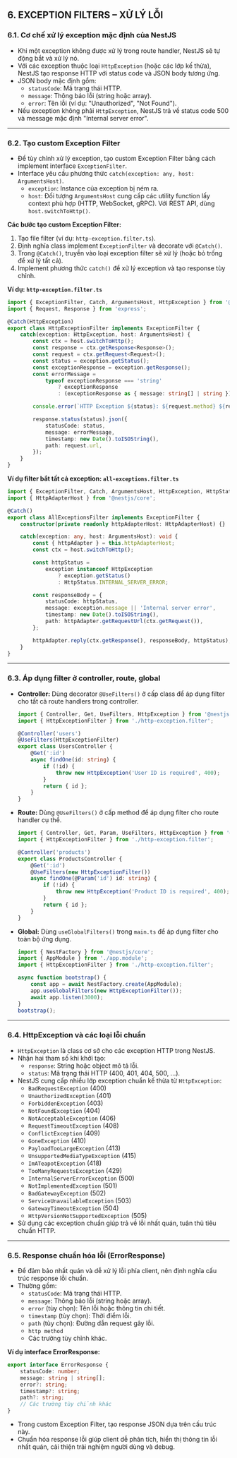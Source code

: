 ## 6. EXCEPTION FILTERS – XỬ LÝ LỖI

### 6.1. Cơ chế xử lý exception mặc định của NestJS

- Khi một exception không được xử lý trong route handler, NestJS sẽ tự động bắt và xử lý nó.
- Với các exception thuộc loại `HttpException` (hoặc các lớp kế thừa), NestJS tạo response HTTP với status code và JSON body tương ứng.
- JSON body mặc định gồm:
    - `statusCode`: Mã trạng thái HTTP.
    - `message`: Thông báo lỗi (string hoặc array).
    - `error`: Tên lỗi (ví dụ: "Unauthorized", "Not Found").
- Nếu exception không phải `HttpException`, NestJS trả về status code 500 và message mặc định "Internal server error".

---

### 6.2. Tạo custom Exception Filter

- Để tùy chỉnh xử lý exception, tạo custom Exception Filter bằng cách implement interface `ExceptionFilter`.
- Interface yêu cầu phương thức `catch(exception: any, host: ArgumentsHost)`.
    - `exception`: Instance của exception bị ném ra.
    - `host`: Đối tượng `ArgumentsHost` cung cấp các utility function lấy context phù hợp (HTTP, WebSocket, gRPC). Với REST API, dùng `host.switchToHttp()`.

**Các bước tạo custom Exception Filter:**
1. Tạo file filter (ví dụ: `http-exception.filter.ts`).
2. Định nghĩa class implement `ExceptionFilter` và decorate với `@Catch()`.
3. Trong `@Catch()`, truyền vào loại exception filter sẽ xử lý (hoặc bỏ trống để xử lý tất cả).
4. Implement phương thức `catch()` để xử lý exception và tạo response tùy chỉnh.

**Ví dụ: `http-exception.filter.ts`**
```typescript
import { ExceptionFilter, Catch, ArgumentsHost, HttpException } from '@nestjs/common';
import { Request, Response } from 'express';

@Catch(HttpException)
export class HttpExceptionFilter implements ExceptionFilter {
    catch(exception: HttpException, host: ArgumentsHost) {
        const ctx = host.switchToHttp();
        const response = ctx.getResponse<Response>();
        const request = ctx.getRequest<Request>();
        const status = exception.getStatus();
        const exceptionResponse = exception.getResponse();
        const errorMessage =
            typeof exceptionResponse === 'string'
                ? exceptionResponse
                : (exceptionResponse as { message: string[] | string }).message;

        console.error(`HTTP Exception ${status}: ${request.method} ${request.url} - ${JSON.stringify(errorMessage)}`);

        response.status(status).json({
            statusCode: status,
            message: errorMessage,
            timestamp: new Date().toISOString(),
            path: request.url,
        });
    }
}
```

**Ví dụ filter bắt tất cả exception: `all-exceptions.filter.ts`**
```typescript
import { ExceptionFilter, Catch, ArgumentsHost, HttpException, HttpStatus } from '@nestjs/common';
import { HttpAdapterHost } from '@nestjs/core';

@Catch()
export class AllExceptionsFilter implements ExceptionFilter {
    constructor(private readonly httpAdapterHost: HttpAdapterHost) {}

    catch(exception: any, host: ArgumentsHost): void {
        const { httpAdapter } = this.httpAdapterHost;
        const ctx = host.switchToHttp();

        const httpStatus =
            exception instanceof HttpException
                ? exception.getStatus()
                : HttpStatus.INTERNAL_SERVER_ERROR;

        const responseBody = {
            statusCode: httpStatus,
            message: exception.message || 'Internal server error',
            timestamp: new Date().toISOString(),
            path: httpAdapter.getRequestUrl(ctx.getRequest()),
        };

        httpAdapter.reply(ctx.getResponse(), responseBody, httpStatus);
    }
}
```

---

### 6.3. Áp dụng filter ở controller, route, global

- **Controller:** Dùng decorator `@UseFilters()` ở cấp class để áp dụng filter cho tất cả route handlers trong controller.

    ```typescript
    import { Controller, Get, UseFilters, HttpException } from '@nestjs/common';
    import { HttpExceptionFilter } from './http-exception.filter';

    @Controller('users')
    @UseFilters(HttpExceptionFilter)
    export class UsersController {
        @Get(':id')
        async findOne(id: string) {
            if (!id) {
                throw new HttpException('User ID is required', 400);
            }
            return { id };
        }
    }
    ```

- **Route:** Dùng `@UseFilters()` ở cấp method để áp dụng filter cho route handler cụ thể.

    ```typescript
    import { Controller, Get, Param, UseFilters, HttpException } from '@nestjs/common';
    import { HttpExceptionFilter } from './http-exception.filter';

    @Controller('products')
    export class ProductsController {
        @Get(':id')
        @UseFilters(new HttpExceptionFilter())
        async findOne(@Param('id') id: string) {
            if (!id) {
                throw new HttpException('Product ID is required', 400);
            }
            return { id };
        }
    }
    ```

- **Global:** Dùng `useGlobalFilters()` trong `main.ts` để áp dụng filter cho toàn bộ ứng dụng.

    ```typescript
    import { NestFactory } from '@nestjs/core';
    import { AppModule } from './app.module';
    import { HttpExceptionFilter } from './http-exception.filter';

    async function bootstrap() {
        const app = await NestFactory.create(AppModule);
        app.useGlobalFilters(new HttpExceptionFilter());
        await app.listen(3000);
    }
    bootstrap();
    ```

---

### 6.4. HttpException và các loại lỗi chuẩn

- `HttpException` là class cơ sở cho các exception HTTP trong NestJS.
- Nhận hai tham số khi khởi tạo:
    - `response`: String hoặc object mô tả lỗi.
    - `status`: Mã trạng thái HTTP (400, 401, 404, 500, ...).
- NestJS cung cấp nhiều lớp exception chuẩn kế thừa từ `HttpException`:
    - `BadRequestException` (400)
    - `UnauthorizedException` (401)
    - `ForbiddenException` (403)
    - `NotFoundException` (404)
    - `NotAcceptableException` (406)
    - `RequestTimeoutException` (408)
    - `ConflictException` (409)
    - `GoneException` (410)
    - `PayloadTooLargeException` (413)
    - `UnsupportedMediaTypeException` (415)
    - `ImATeapotException` (418)
    - `TooManyRequestsException` (429)
    - `InternalServerErrorException` (500)
    - `NotImplementedException` (501)
    - `BadGatewayException` (502)
    - `ServiceUnavailableException` (503)
    - `GatewayTimeoutException` (504)
    - `HttpVersionNotSupportedException` (505)
- Sử dụng các exception chuẩn giúp trả về lỗi nhất quán, tuân thủ tiêu chuẩn HTTP.

---

### 6.5. Response chuẩn hóa lỗi (ErrorResponse)

- Để đảm bảo nhất quán và dễ xử lý lỗi phía client, nên định nghĩa cấu trúc response lỗi chuẩn.
- Thường gồm:
    - `statusCode`: Mã trạng thái HTTP.
    - `message`: Thông báo lỗi (string hoặc array).
    - `error` (tùy chọn): Tên lỗi hoặc thông tin chi tiết.
    - `timestamp` (tùy chọn): Thời điểm lỗi.
    - `path` (tùy chọn): Đường dẫn request gây lỗi.
    - `http method`
    - Các trường tùy chỉnh khác.

**Ví dụ interface ErrorResponse:**
```typescript
export interface ErrorResponse {
    statusCode: number;
    message: string | string[];
    error?: string;
    timestamp?: string;
    path?: string;
    // Các trường tùy chỉnh khác
}
```

- Trong custom Exception Filter, tạo response JSON dựa trên cấu trúc này.
- Chuẩn hóa response lỗi giúp client dễ phân tích, hiển thị thông tin lỗi nhất quán, cải thiện trải nghiệm người dùng và debug.

